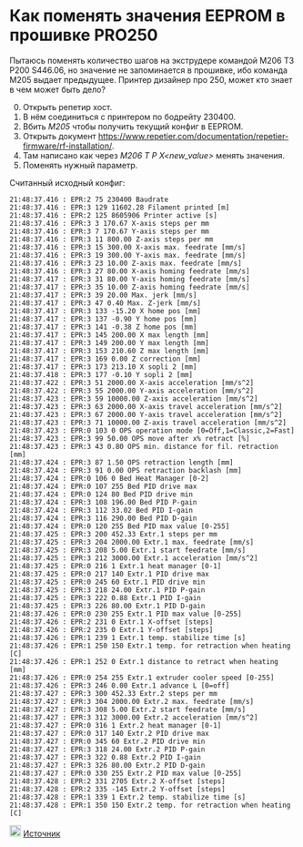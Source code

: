 # Как поменять значения  EEPROM в прошивке PRO250

Пытаюсь поменять количество шагов на экструдере командой M206 T3 P200 S446.06, но значение не запоминается в прошивке, ибо команда М205 выдает предыдущее. Принтер дизайнер про 250, может кто знает в чем может быть дело?



0. Открыть репетир хост.
0. В нём соединиться с принтером по бодрейту 230400.
0. Вбить *M205* чтобы получить текущий конфиг в EEPROM.
0. Открыть документ https://www.repetier.com/documentation/repetier-firmware/rf-installation/.
0. Там написано как через *M206 T<type> P<position> X<new_value>* менять значения.
0. Поменять нужный параметр.


Считанный исходный конфиг:
```
21:48:37.416 : EPR:2 75 230400 Baudrate
21:48:37.416 : EPR:3 129 11602.28 Filament printed [m]
21:48:37.416 : EPR:2 125 8605906 Printer active [s]
21:48:37.416 : EPR:3 3 170.67 X-axis steps per mm
21:48:37.416 : EPR:3 7 170.67 Y-axis steps per mm
21:48:37.416 : EPR:3 11 800.00 Z-axis steps per mm
21:48:37.416 : EPR:3 15 300.00 X-axis max. feedrate [mm/s]
21:48:37.416 : EPR:3 19 300.00 Y-axis max. feedrate [mm/s]
21:48:37.416 : EPR:3 23 10.00 Z-axis max. feedrate [mm/s]
21:48:37.416 : EPR:3 27 80.00 X-axis homing feedrate [mm/s]
21:48:37.417 : EPR:3 31 80.00 Y-axis homing feedrate [mm/s]
21:48:37.417 : EPR:3 35 10.00 Z-axis homing feedrate [mm/s]
21:48:37.417 : EPR:3 39 20.00 Max. jerk [mm/s]
21:48:37.417 : EPR:3 47 0.40 Max. Z-jerk [mm/s]
21:48:37.417 : EPR:3 133 -15.20 X home pos [mm]
21:48:37.417 : EPR:3 137 -0.90 Y home pos [mm]
21:48:37.417 : EPR:3 141 -0.38 Z home pos [mm]
21:48:37.417 : EPR:3 145 200.00 X max length [mm]
21:48:37.417 : EPR:3 149 200.00 Y max length [mm]
21:48:37.417 : EPR:3 153 210.60 Z max length [mm]
21:48:37.417 : EPR:3 169 0.00 Z correction [mm]
21:48:37.417 : EPR:3 173 213.10 X sopli 2 [mm]
21:48:37.418 : EPR:3 177 -0.10 Y sopli 2 [mm]
21:48:37.422 : EPR:3 51 2000.00 X-axis acceleration [mm/s^2]
21:48:37.422 : EPR:3 55 2000.00 Y-axis acceleration [mm/s^2]
21:48:37.423 : EPR:3 59 10000.00 Z-axis acceleration [mm/s^2]
21:48:37.423 : EPR:3 63 2000.00 X-axis travel acceleration [mm/s^2]
21:48:37.423 : EPR:3 67 2000.00 Y-axis travel acceleration [mm/s^2]
21:48:37.423 : EPR:3 71 10000.00 Z-axis travel acceleration [mm/s^2]
21:48:37.423 : EPR:0 103 0 OPS operation mode [0=Off,1=Classic,2=Fast]
21:48:37.423 : EPR:3 99 50.00 OPS move after x% retract [%]
21:48:37.423 : EPR:3 43 0.80 OPS min. distance for fil. retraction [mm]
21:48:37.424 : EPR:3 87 1.50 OPS retraction length [mm]
21:48:37.424 : EPR:3 91 0.00 OPS retraction backlash [mm]
21:48:37.424 : EPR:0 106 0 Bed Heat Manager [0-2]
21:48:37.424 : EPR:0 107 255 Bed PID drive max
21:48:37.424 : EPR:0 124 80 Bed PID drive min
21:48:37.424 : EPR:3 108 196.00 Bed PID P-gain
21:48:37.424 : EPR:3 112 33.02 Bed PID I-gain
21:48:37.424 : EPR:3 116 290.00 Bed PID D-gain
21:48:37.424 : EPR:0 120 255 Bed PID max value [0-255]
21:48:37.425 : EPR:3 200 452.33 Extr.1 steps per mm
21:48:37.425 : EPR:3 204 2000.00 Extr.1 max. feedrate [mm/s]
21:48:37.425 : EPR:3 208 5.00 Extr.1 start feedrate [mm/s]
21:48:37.425 : EPR:3 212 3000.00 Extr.1 acceleration [mm/s^2]
21:48:37.425 : EPR:0 216 1 Extr.1 heat manager [0-1]
21:48:37.425 : EPR:0 217 140 Extr.1 PID drive max
21:48:37.425 : EPR:0 245 60 Extr.1 PID drive min
21:48:37.425 : EPR:3 218 24.00 Extr.1 PID P-gain
21:48:37.425 : EPR:3 222 0.88 Extr.1 PID I-gain
21:48:37.425 : EPR:3 226 80.00 Extr.1 PID D-gain
21:48:37.426 : EPR:0 230 255 Extr.1 PID max value [0-255]
21:48:37.426 : EPR:2 231 0 Extr.1 X-offset [steps]
21:48:37.426 : EPR:2 235 0 Extr.1 Y-offset [steps]
21:48:37.426 : EPR:1 239 1 Extr.1 temp. stabilize time [s]
21:48:37.426 : EPR:1 250 150 Extr.1 temp. for retraction when heating [C]
21:48:37.426 : EPR:1 252 0 Extr.1 distance to retract when heating [mm]
21:48:37.426 : EPR:0 254 255 Extr.1 extruder cooler speed [0-255]
21:48:37.426 : EPR:3 246 0.00 Extr.1 advance L [0=off]
21:48:37.427 : EPR:3 300 452.33 Extr.2 steps per mm
21:48:37.427 : EPR:3 304 2000.00 Extr.2 max. feedrate [mm/s]
21:48:37.427 : EPR:3 308 5.00 Extr.2 start feedrate [mm/s]
21:48:37.427 : EPR:3 312 3000.00 Extr.2 acceleration [mm/s^2]
21:48:37.427 : EPR:0 316 1 Extr.2 heat manager [0-1]
21:48:37.427 : EPR:0 317 140 Extr.2 PID drive max
21:48:37.427 : EPR:0 345 60 Extr.2 PID drive min
21:48:37.427 : EPR:3 318 24.00 Extr.2 PID P-gain
21:48:37.427 : EPR:3 322 0.88 Extr.2 PID I-gain
21:48:37.427 : EPR:3 326 80.00 Extr.2 PID D-gain
21:48:37.427 : EPR:0 330 255 Extr.2 PID max value [0-255]
21:48:37.428 : EPR:2 331 2705 Extr.2 X-offset [steps]
21:48:37.428 : EPR:2 335 -145 Extr.2 Y-offset [steps]
21:48:37.428 : EPR:1 339 1 Extr.2 temp. stabilize time [s]
21:48:37.428 : EPR:1 350 150 Extr.2 temp. for retraction when heating [C]

```

<picture><source media="(prefers-color-scheme: dark)" srcset="https://cdn.simpleicons.org/telegram/white"> <source media="(prefers-color-scheme: light)" srcset="https://cdn.simpleicons.org/telegram/black"> <img src="https://cdn.simpleicons.org/telegram/.svg" alt="Telegram" alight=left height="20" width="20"></picture> [Источник](https://t.me/Picaso3dUnofficial/97759)




